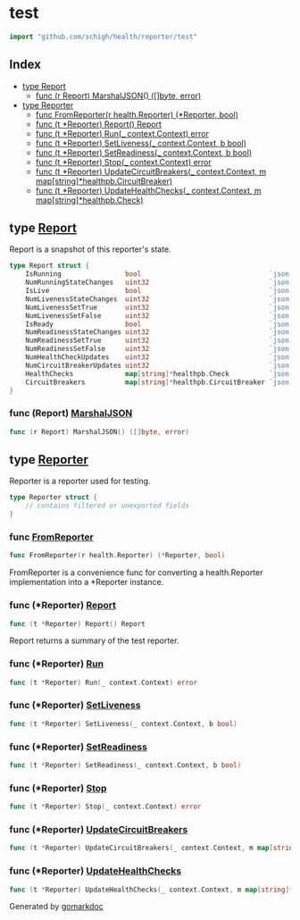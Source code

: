<!-- gomarkdoc:embed:start -->

<!-- Code generated by gomarkdoc. DO NOT EDIT -->

# test

```go
import "github.com/schigh/health/reporter/test"
```

## Index

- [type Report](<#Report>)
  - [func \(r Report\) MarshalJSON\(\) \(\[\]byte, error\)](<#Report.MarshalJSON>)
- [type Reporter](<#Reporter>)
  - [func FromReporter\(r health.Reporter\) \(\*Reporter, bool\)](<#FromReporter>)
  - [func \(t \*Reporter\) Report\(\) Report](<#Reporter.Report>)
  - [func \(t \*Reporter\) Run\(\_ context.Context\) error](<#Reporter.Run>)
  - [func \(t \*Reporter\) SetLiveness\(\_ context.Context, b bool\)](<#Reporter.SetLiveness>)
  - [func \(t \*Reporter\) SetReadiness\(\_ context.Context, b bool\)](<#Reporter.SetReadiness>)
  - [func \(t \*Reporter\) Stop\(\_ context.Context\) error](<#Reporter.Stop>)
  - [func \(t \*Reporter\) UpdateCircuitBreakers\(\_ context.Context, m map\[string\]\*healthpb.CircuitBreaker\)](<#Reporter.UpdateCircuitBreakers>)
  - [func \(t \*Reporter\) UpdateHealthChecks\(\_ context.Context, m map\[string\]\*healthpb.Check\)](<#Reporter.UpdateHealthChecks>)


<a name="Report"></a>
## type [Report](<https://github.com/schigh/health/blob/main/reporter/test/reporter.go#L41-L56>)

Report is a snapshot of this reporter's state.

```go
type Report struct {
    IsRunning                bool                                `json:"-"`
    NumRunningStateChanges   uint32                              `json:"-"`
    IsLive                   bool                                `json:"-"`
    NumLivenessStateChanges  uint32                              `json:"-"`
    NumLivenessSetTrue       uint32                              `json:"-"`
    NumLivenessSetFalse      uint32                              `json:"-"`
    IsReady                  bool                                `json:"-"`
    NumReadinessStateChanges uint32                              `json:"-"`
    NumReadinessSetTrue      uint32                              `json:"-"`
    NumReadinessSetFalse     uint32                              `json:"-"`
    NumHealthCheckUpdates    uint32                              `json:"-"`
    NumCircuitBreakerUpdates uint32                              `json:"-"`
    HealthChecks             map[string]*healthpb.Check          `json:"-"`
    CircuitBreakers          map[string]*healthpb.CircuitBreaker `json:"-"`
}
```

<a name="Report.MarshalJSON"></a>
### func \(Report\) [MarshalJSON](<https://github.com/schigh/health/blob/main/reporter/test/reporter.go#L58>)

```go
func (r Report) MarshalJSON() ([]byte, error)
```



<a name="Reporter"></a>
## type [Reporter](<https://github.com/schigh/health/blob/main/reporter/test/reporter.go#L17-L38>)

Reporter is a reporter used for testing.

```go
type Reporter struct {
    // contains filtered or unexported fields
}
```

<a name="FromReporter"></a>
### func [FromReporter](<https://github.com/schigh/health/blob/main/reporter/test/reporter.go#L116>)

```go
func FromReporter(r health.Reporter) (*Reporter, bool)
```

FromReporter is a convenience func for converting a health.Reporter implementation into a \*Reporter instance.

<a name="Reporter.Report"></a>
### func \(\*Reporter\) [Report](<https://github.com/schigh/health/blob/main/reporter/test/reporter.go#L126>)

```go
func (t *Reporter) Report() Report
```

Report returns a summary of the test reporter.

<a name="Reporter.Run"></a>
### func \(\*Reporter\) [Run](<https://github.com/schigh/health/blob/main/reporter/test/reporter.go#L174>)

```go
func (t *Reporter) Run(_ context.Context) error
```



<a name="Reporter.SetLiveness"></a>
### func \(\*Reporter\) [SetLiveness](<https://github.com/schigh/health/blob/main/reporter/test/reporter.go#L186>)

```go
func (t *Reporter) SetLiveness(_ context.Context, b bool)
```



<a name="Reporter.SetReadiness"></a>
### func \(\*Reporter\) [SetReadiness](<https://github.com/schigh/health/blob/main/reporter/test/reporter.go#L191>)

```go
func (t *Reporter) SetReadiness(_ context.Context, b bool)
```



<a name="Reporter.Stop"></a>
### func \(\*Reporter\) [Stop](<https://github.com/schigh/health/blob/main/reporter/test/reporter.go#L180>)

```go
func (t *Reporter) Stop(_ context.Context) error
```



<a name="Reporter.UpdateCircuitBreakers"></a>
### func \(\*Reporter\) [UpdateCircuitBreakers](<https://github.com/schigh/health/blob/main/reporter/test/reporter.go#L209>)

```go
func (t *Reporter) UpdateCircuitBreakers(_ context.Context, m map[string]*healthpb.CircuitBreaker)
```



<a name="Reporter.UpdateHealthChecks"></a>
### func \(\*Reporter\) [UpdateHealthChecks](<https://github.com/schigh/health/blob/main/reporter/test/reporter.go#L196>)

```go
func (t *Reporter) UpdateHealthChecks(_ context.Context, m map[string]*healthpb.Check)
```



Generated by [gomarkdoc](<https://github.com/princjef/gomarkdoc>)


<!-- gomarkdoc:embed:end -->